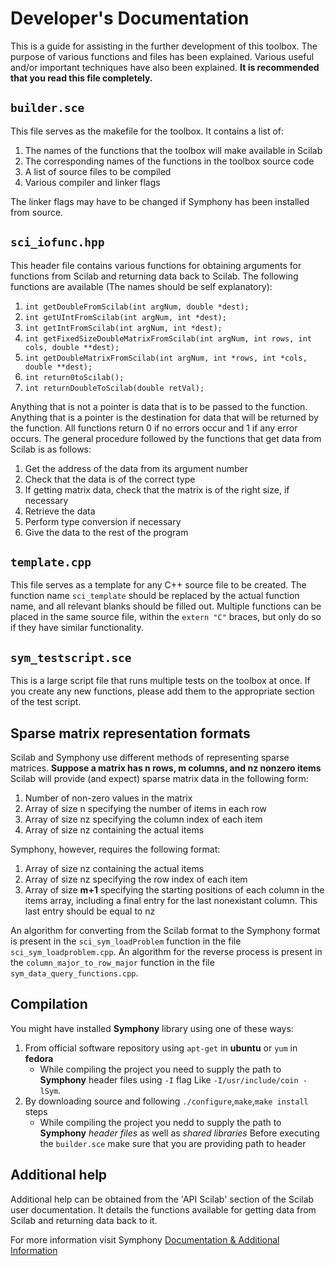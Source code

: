 # Developer's Documentation

This is a guide for assisting in the further development of this toolbox.
The purpose of various functions and files has been explained.
Various useful and/or important techniques have also been explained.
**It is recommended that you read this file completely.**

## `builder.sce`

This file serves as the makefile for the toolbox. It contains a list of:

1. The names of the functions that the toolbox will make available in Scilab
2. The corresponding names of the functions in the toolbox source code
3. A list of source files to be compiled
4. Various compiler and linker flags

The linker flags may have to be changed if Symphony has been installed from source.

## `sci_iofunc.hpp`

This header file contains various functions for obtaining arguments for functions from Scilab and returning data back to Scilab.
The following functions are available (The names should be self explanatory):

1. `int getDoubleFromScilab(int argNum, double *dest);`
2. `int getUIntFromScilab(int argNum, int *dest);`
3. `int getIntFromScilab(int argNum, int *dest);`
4. `int getFixedSizeDoubleMatrixFromScilab(int argNum, int rows, int cols, double **dest);`
5. `int getDoubleMatrixFromScilab(int argNum, int *rows, int *cols, double **dest);`
6. `int return0toScilab();`
7. `int returnDoubleToScilab(double retVal);`

Anything that is not a pointer is data that is to be passed to the function.
Anything that is a pointer is the destination for data that will be returned by the function.
All functions return 0 if no errors occur and 1 if any error occurs.
The general procedure followed by the functions that get data from Scilab is as follows:

1. Get the address of the data from its argument number
2. Check that the data is of the correct type
3. If getting matrix data, check that the matrix is of the right size, if necessary
4. Retrieve the data
5. Perform type conversion if necessary
6. Give the data to the rest of the program

## `template.cpp`

This file serves as a template for any C++ source file to be created.
The function name `sci_template` should be replaced by the actual function name, and all relevant blanks should be filled out.
Multiple functions can be placed in the same source file, within the `extern "C"` braces, but only do so if they have similar functionality.

## `sym_testscript.sce`

This is a large script file that runs multiple tests on the toolbox at once. If you create any new functions, please add them to the appropriate section of the test script.

## Sparse matrix representation formats

Scilab and Symphony use different methods of representing sparse matrices.
**Suppose a matrix has n rows, m columns, and nz nonzero items**
Scilab will provide (and expect) sparse matrix data in the following form:

1. Number of non-zero values in the matrix
2. Array of size n specifying the number of items in each row
3. Array of size nz specifying the column index of each item
4. Array of size nz containing the actual items

Symphony, however, requires the following format:

1. Array of size nz containing the actual items
2. Array of size nz specifying the row index of each item
3. Array of size **m+1** specifying the starting positions of each column in the items array, including a final entry for the last nonexistant column. This last entry should be equal to nz

An algorithm for converting from the Scilab format to the Symphony format is present in the `sci_sym_loadProblem` function in the file `sci_sym_loadproblem.cpp`. An algorithm for the reverse process is present in the `column_major_to_row_major` function in the file `sym_data_query_functions.cpp`.

## Compilation

You might have installed **Symphony** library using one of these ways:

1. From official software repository using `apt-get` in **ubuntu** or `yum` in **fedora**
	* While compiling the project you need to supply the path to **Symphony** header files using 
	  `-I` flag Like `-I/usr/include/coin -lSym`.
2. By downloading source and following `./configure`,`make`,`make install` steps
	* While compiling the project you nedd to supply the path to **Symphony** *header files* as well as *shared libraries* 
Before executing the `builder.sce` make sure that you are providing path to header

## Additional help

Additional help can be obtained from the 'API Scilab' section of the Scilab user documentation. It details the functions available for getting data from Scilab and returning data back to it.

For more information visit Symphony [ Documentation & Additional Information](https://projects.coin-or.org/SYMPHONY/#DocumentationandAdditionalInformation)
